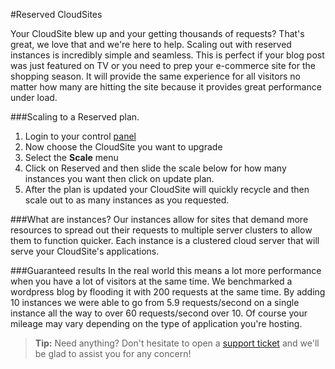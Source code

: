 #Reserved CloudSites

Your CloudSite blew up and your getting thousands of requests? That's great, we love that and we're here to help. Scaling out with reserved instances is incredibly simple and seamless. This is perfect if your blog post was just featured on TV or you need to prep your e-commerce site for the shopping season. It will provide the same experience for all visitors no matter how many are hitting the site because it provides great performance under load. 

###Scaling to a Reserved plan.
1. Login to your control [panel](https://my.gearhost.com) 
3. Now choose the CloudSite you want to upgrade
4. Select the **Scale** menu
5. Click on Reserved and then slide the scale below for how many instances you want then click on update plan. 
6. After the plan is updated your CloudSite will quickly recycle and then scale out to as many instances as you requested. 

###What are instances?
Our instances allow for sites that demand more resources to spread out their requests to multiple server clusters to allow them to function quicker. Each instance is a clustered cloud server that will serve your CloudSite's applications.

###Guaranteed results
In the real world this means a lot more performance when you have a lot of visitors at the same time. We benchmarked a wordpress blog by flooding it with 200 requests at the same time. By adding 10 instances we were able to go from 5.9 requests/second on a single instance all the way to over 60 requests/second over 10. Of course your mileage may vary depending on the type of application you're hosting. 

>**Tip:** Need anything? Don't hesitate to open a [support ticket](https://www.gearhost.com/documentation/how-to-open-a-support-ticket) and we'll be glad to assist you for any concern!
